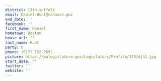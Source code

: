 ```yaml
---
district: 13th-suffolk
email: Daniel.Hunt@mahouse.gov
end_date: ''
facebook: ''
first_name: Daniel
hometown: Boston
house_url: ''
last_name: Hunt
party: D
phone: (617) 722-2692
picture: https://malegislature.gov/Legislators/Profile/170/djh1.jpg
start_date: ''
twitter: ''
website: ''
---
```

